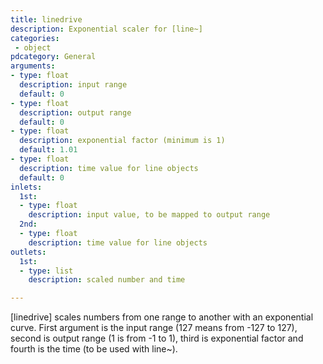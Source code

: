 ```yaml
---
title: linedrive
description: Exponential scaler for [line~]
categories:
 - object
pdcategory: General
arguments:
- type: float
  description: input range
  default: 0
- type: float
  description: output range
  default: 0
- type: float
  description: exponential factor (minimum is 1)
  default: 1.01
- type: float
  description: time value for line objects
  default: 0
inlets:
  1st:
  - type: float
    description: input value, to be mapped to output range
  2nd:
  - type: float
    description: time value for line objects
outlets:
  1st:
  - type: list
    description: scaled number and time

---
```


[linedrive] scales numbers from one range to another with an exponential curve. First argument is the input range (127 means from -127 to 127), second is output range (1 is from -1 to 1), third is exponential factor and fourth is the time (to be used with line~).

